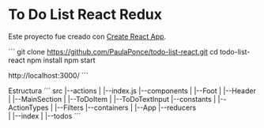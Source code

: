 # To Do List React Redux

Este proyecto fue creado con [Create React App](https://github.com/facebookincubator/create-react-app).

´´´
git clone https://github.com/PaulaPonce/todo-list-react.git
cd todo-list-react
npm install
npm start

http://localhost:3000/
´´´

Estructura
´´´
src
|--actions
|	|--index.js
|--components
|	|--Foot
|	|--Header
|	|--MainSection
|	|--ToDoItem
|	|--ToDoTextInput
|--constants
|	|--ActionTypes
|	|--Filters
|--containers
|	|--App
|--reducers			
|	|--index
|	|--todos
´´´